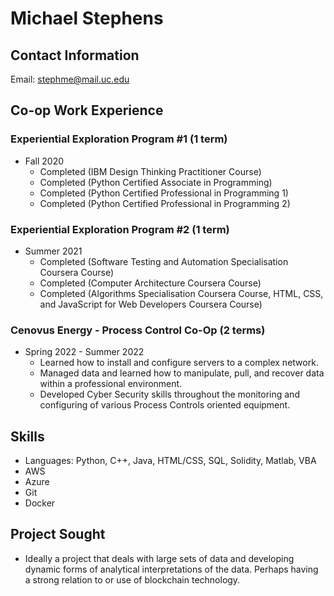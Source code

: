 # Michael Stephens

## Contact Information
Email: stephme@mail.uc.edu

## Co-op Work Experience

### Experiential Exploration Program #1 (1 term)
- Fall 2020
    - Completed (IBM Design Thinking Practitioner Course)
    - Completed (Python Certified Associate in Programming)
    - Completed (Python Certified Professional in Programming 1)
    - Completed (Python Certified Professional in Programming 2)

### Experiential Exploration Program #2 (1 term)
- Summer 2021
    - Completed (Software Testing and Automation Specialisation  Coursera Course)
    - Completed (Computer Architecture Coursera Course)
    - Completed (Algorithms Specialisation  Coursera Course, HTML, CSS, and JavaScript for Web Developers Coursera Course)

### Cenovus Energy - Process Control Co-Op (2 terms)
- Spring 2022 - Summer 2022
    - Learned how to install and configure servers to a complex network.
    - Managed data and learned how to manipulate, pull, and recover data within a professional environment.
    - Developed Cyber Security skills throughout the monitoring and configuring of various Process Controls oriented equipment.

## Skills
- Languages: Python, C++, Java, HTML/CSS, SQL, Solidity, Matlab, VBA
- AWS
- Azure
- Git
- Docker

## Project Sought
- Ideally a project that deals with large sets of data and developing dynamic forms of analytical interpretations of the data. Perhaps having a strong relation to or use of blockchain technology.